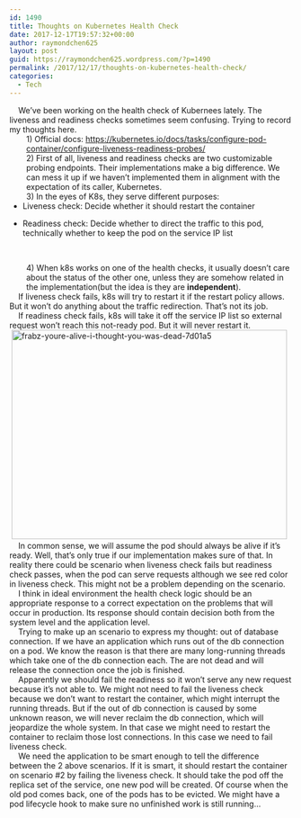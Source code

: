 ```yaml
---
id: 1490
title: Thoughts on Kubernetes Health Check
date: 2017-12-17T19:57:32+00:00
author: raymondchen625
layout: post
guid: https://raymondchen625.wordpress.com/?p=1490
permalink: /2017/12/17/thoughts-on-kubernetes-health-check/
categories:
  - Tech
---
```

<div>
      We’ve been working on the health check of Kubernees lately. The liveness and readiness checks sometimes seem confusing. Trying to record my thoughts here.
</div>

<div>
</div>

<div style="padding-left:30px;">
  1) Official docs: <a href="https://kubernetes.io/docs/tasks/configure-pod-container/configure-liveness-readiness-probes/">https://kubernetes.io/docs/tasks/configure-pod-container/configure-liveness-readiness-probes/</a>
</div>

<div style="padding-left:30px;">
  2) First of all, liveness and readiness checks are two customizable probing endpoints. Their implementations make a big difference. We can mess it up if we haven’t implemented them in alignment with the expectation of its caller, Kubernetes.
</div>

<div style="padding-left:30px;">
  3) In the eyes of K8s, they serve different purposes:
</div>

<li style="list-style-type:none;">
  <ul>
    <li>
      Liveness check: Decide whether it should restart the container
    </li>
  </ul>
</li>

<li style="list-style-type:none;">
  <ul>
    <li>
      Readiness check: Decide whether to direct the traffic to this pod, technically whether to keep the pod on the service IP list
    </li>
  </ul>
</li>

&nbsp;

<div style="padding-left:30px;">
  4) When k8s works on one of the health checks, it usually doesn&#8217;t care about the status of the other one, unless they are somehow related in the implementation(but the idea is they are <strong>independent</strong>).
</div>

<div>
</div>

<div>
      If liveness check fails, k8s will try to restart it if the restart policy allows. But it won’t do anything about the traffic redirection. That’s not its job.
</div>

<div>
      If readiness check fails, k8s will take it off the service IP list so external request won’t reach this not-ready pod. But it will never restart it.
</div>

<div>
   <img class="alignnone size-full wp-image-1491" src="http://localhost/wp-content/uploads/2017/12/frabz-youre-alive-i-thought-you-was-dead-7d01a5.jpg" alt="frabz-youre-alive-i-thought-you-was-dead-7d01a5" width="490" height="372" srcset="http://localhost/wp-content/uploads/2017/12/frabz-youre-alive-i-thought-you-was-dead-7d01a5.jpg 490w, http://localhost/wp-content/uploads/2017/12/frabz-youre-alive-i-thought-you-was-dead-7d01a5-300x228.jpg 300w" sizes="(max-width: 490px) 100vw, 490px" />
</div>

<div>
      In common sense, we will assume the pod should always be alive if it’s ready. Well, that’s only true if our implementation makes sure of that. In reality there could be scenario when liveness check fails but readiness check passes, when the pod can serve requests although we see red color in liveness check. This might not be a problem depending on the scenario.
</div>

<div>
      I think in ideal environment the health check logic should be an appropriate response to a correct expectation on the problems that will occur in production. Its response should contain decision both from the system level and the application level.
</div>

<div>
      Trying to make up an scenario to express my thought: out of database connection. If we have an application which runs out of the db connection on a pod. We know the reason is that there are many long-running threads which take one of the db connection each. The are not dead and will release the connection once the job is finished.
</div>

<div>
      Apparently we should fail the readiness so it won’t serve any new request because it’s not able to. We might not need to fail the liveness check because we don’t want to restart the container, which might interrupt the running threads. But if the out of db connection is caused by some unknown reason, we will never reclaim the db connection, which will jeopardize the whole system. In that case we might need to restart the container to reclaim those lost connections. In this case we need to fail liveness check.
</div>

<div>
      We need the application to be smart enough to tell the difference between the 2 above scenarios. If it is smart, it should restart the container on scenario #2 by failing the liveness check. It should take the pod off the replica set of the service, one new pod will be created. Of course when the old pod comes back, one of the pods has to be evicted. We might have a pod lifecycle hook to make sure no unfinished work is still running&#8230;
</div>

<div>
</div>